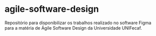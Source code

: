 # agile-software-design
Repositório para disponibilizar os trabalhos realizado no software Figma para a matéria de Ágile Software Design da Universidade UNIFecaf.
